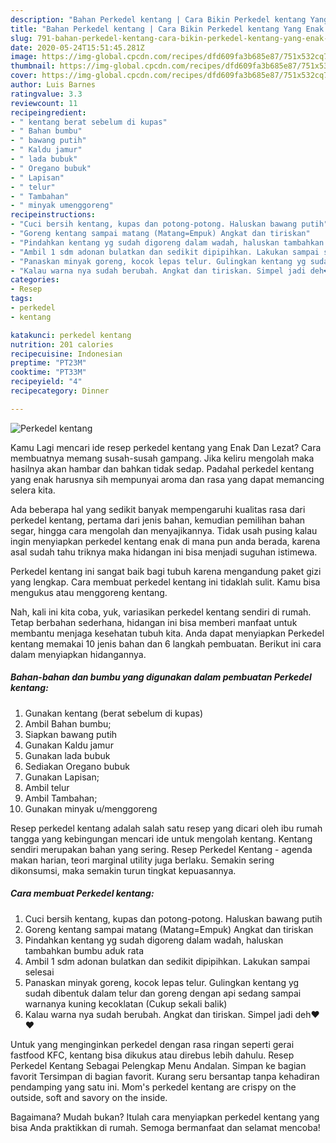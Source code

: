 ```yaml
---
description: "Bahan Perkedel kentang | Cara Bikin Perkedel kentang Yang Enak Dan Lezat"
title: "Bahan Perkedel kentang | Cara Bikin Perkedel kentang Yang Enak Dan Lezat"
slug: 791-bahan-perkedel-kentang-cara-bikin-perkedel-kentang-yang-enak-dan-lezat
date: 2020-05-24T15:51:45.281Z
image: https://img-global.cpcdn.com/recipes/dfd609fa3b685e87/751x532cq70/perkedel-kentang-foto-resep-utama.jpg
thumbnail: https://img-global.cpcdn.com/recipes/dfd609fa3b685e87/751x532cq70/perkedel-kentang-foto-resep-utama.jpg
cover: https://img-global.cpcdn.com/recipes/dfd609fa3b685e87/751x532cq70/perkedel-kentang-foto-resep-utama.jpg
author: Luis Barnes
ratingvalue: 3.3
reviewcount: 11
recipeingredient:
- " kentang berat sebelum di kupas"
- " Bahan bumbu"
- " bawang putih"
- " Kaldu jamur"
- " lada bubuk"
- " Oregano bubuk"
- " Lapisan"
- " telur"
- " Tambahan"
- " minyak umenggoreng"
recipeinstructions:
- "Cuci bersih kentang, kupas dan potong-potong. Haluskan bawang putih"
- "Goreng kentang sampai matang (Matang=Empuk) Angkat dan tiriskan"
- "Pindahkan kentang yg sudah digoreng dalam wadah, haluskan tambahkan bumbu aduk rata"
- "Ambil 1 sdm adonan bulatkan dan sedikit dipipihkan. Lakukan sampai selesai"
- "Panaskan minyak goreng, kocok lepas telur. Gulingkan kentang yg sudah dibentuk dalam telur dan goreng dengan api sedang sampai warnanya kuning kecoklatan (Cukup sekali balik)"
- "Kalau warna nya sudah berubah. Angkat dan tiriskan. Simpel jadi deh❤️❤️"
categories:
- Resep
tags:
- perkedel
- kentang

katakunci: perkedel kentang 
nutrition: 201 calories
recipecuisine: Indonesian
preptime: "PT23M"
cooktime: "PT33M"
recipeyield: "4"
recipecategory: Dinner

---
```



![Perkedel kentang](https://img-global.cpcdn.com/recipes/dfd609fa3b685e87/751x532cq70/perkedel-kentang-foto-resep-utama.jpg)

Kamu Lagi mencari ide resep perkedel kentang yang Enak Dan Lezat? Cara membuatnya memang susah-susah gampang. Jika keliru mengolah maka hasilnya akan hambar dan bahkan tidak sedap. Padahal perkedel kentang yang enak harusnya sih mempunyai aroma dan rasa yang dapat memancing selera kita.

Ada beberapa hal yang sedikit banyak mempengaruhi kualitas rasa dari perkedel kentang, pertama dari jenis bahan, kemudian pemilihan bahan segar, hingga cara mengolah dan menyajikannya. Tidak usah pusing kalau ingin menyiapkan perkedel kentang enak di mana pun anda berada, karena asal sudah tahu triknya maka hidangan ini bisa menjadi suguhan istimewa.

Perkedel kentang ini sangat baik bagi tubuh karena mengandung paket gizi yang lengkap. Cara membuat perkedel kentang ini tidaklah sulit. Kamu bisa mengukus atau menggoreng kentang.


Nah, kali ini kita coba, yuk, variasikan perkedel kentang sendiri di rumah. Tetap berbahan sederhana, hidangan ini bisa memberi manfaat untuk membantu menjaga kesehatan tubuh kita. Anda dapat menyiapkan Perkedel kentang memakai 10 jenis bahan dan 6 langkah pembuatan. Berikut ini cara dalam menyiapkan hidangannya.

<!--inarticleads1-->

##### Bahan-bahan dan bumbu yang digunakan dalam pembuatan Perkedel kentang:

1. Gunakan  kentang (berat sebelum di kupas)
1. Ambil  Bahan bumbu;
1. Siapkan  bawang putih
1. Gunakan  Kaldu jamur
1. Gunakan  lada bubuk
1. Sediakan  Oregano bubuk
1. Gunakan  Lapisan;
1. Ambil  telur
1. Ambil  Tambahan;
1. Gunakan  minyak u/menggoreng


Resep perkedel kentang adalah salah satu resep yang dicari oleh ibu rumah tangga yang kebingungan mencari ide untuk mengolah kentang. Kentang sendiri merupakan bahan yang sering. Resep Perkedel Kentang - agenda makan harian, teori marginal utility juga berlaku. Semakin sering dikonsumsi, maka semakin turun tingkat kepuasannya. 

<!--inarticleads2-->

##### Cara membuat Perkedel kentang:

1. Cuci bersih kentang, kupas dan potong-potong. Haluskan bawang putih
1. Goreng kentang sampai matang (Matang=Empuk) Angkat dan tiriskan
1. Pindahkan kentang yg sudah digoreng dalam wadah, haluskan tambahkan bumbu aduk rata
1. Ambil 1 sdm adonan bulatkan dan sedikit dipipihkan. Lakukan sampai selesai
1. Panaskan minyak goreng, kocok lepas telur. Gulingkan kentang yg sudah dibentuk dalam telur dan goreng dengan api sedang sampai warnanya kuning kecoklatan (Cukup sekali balik)
1. Kalau warna nya sudah berubah. Angkat dan tiriskan. Simpel jadi deh❤️❤️


Untuk yang menginginkan perkedel dengan rasa ringan seperti gerai fastfood KFC, kentang bisa dikukus atau direbus lebih dahulu. Resep Perkedel Kentang Sebagai Pelengkap Menu Andalan. Simpan ke bagian favorit Tersimpan di bagian favorit. Kurang seru bersantap tanpa kehadiran pendamping yang satu ini. Mom&#39;s perkedel kentang are crispy on the outside, soft and savory on the inside. 

Bagaimana? Mudah bukan? Itulah cara menyiapkan perkedel kentang yang bisa Anda praktikkan di rumah. Semoga bermanfaat dan selamat mencoba!

